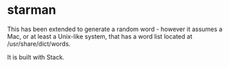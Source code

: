# starman

This has been extended to generate a random word - however it assumes a Mac, or at least a Unix-like system, that has a word list located at /usr/share/dict/words.

It is built with Stack.